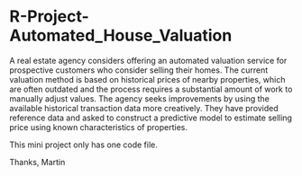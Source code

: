 # R-Project-Automated_House_Valuation 
A real estate agency considers offering an automated valuation service for prospective customers who consider selling their
homes. The current valuation method is based on historical prices of nearby properties, which are often
outdated and the process requires a substantial amount of work to manually adjust values. The agency
seeks improvements by using the available historical transaction data more creatively. They have provided reference data and
asked to construct a predictive model to estimate selling price using known characteristics of properties.

This mini project only has one code file.

Thanks,
Martin
